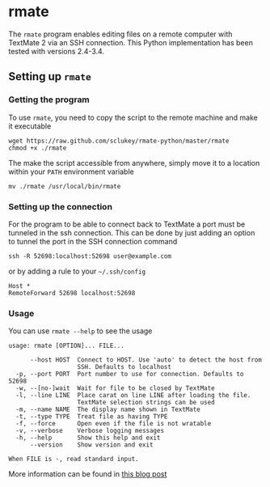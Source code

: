 # rmate

The `rmate` program enables editing files on a remote computer with TextMate 2 via an SSH connection. This Python implementation has been tested with versions 2.4-3.4.

## Setting up `rmate`

### Getting the program

To use `rmate`, you need to copy the script to the remote machine and make it executable

	wget https://raw.github.com/sclukey/rmate-python/master/rmate
	chmod +x ./rmate

The make the script accessible from anywhere, simply move it to a location within your `PATH` environment variable

	mv ./rmate /usr/local/bin/rmate

### Setting up the connection

For the program to be able to connect back to TextMate a port must be tunneled in the ssh connection. This can be done by just adding an option to tunnel the port in the SSH connection command

	ssh -R 52698:localhost:52698 user@example.com

or by adding a rule to your `~/.ssh/config`

	Host *
	RemoteForward 52698 localhost:52698

### Usage

You can use `rmate --help` to see the usage

	usage: rmate [OPTION]... FILE...
	
	      --host HOST  Connect to HOST. Use 'auto' to detect the host from
	                   SSH. Defaults to localhost
	  -p, --port PORT  Port number to use for connection. Defaults to 52698
	  -w, --[no-]wait  Wait for file to be closed by TextMate
	  -l, --line LINE  Place carat on line LINE after loading the file.
	                   TextMate selection strings can be used
	  -m, --name NAME  The display name shown in TextMate
	  -t, --type TYPE  Treat file as having TYPE
	  -f, --force      Open even if the file is not wratable
	  -v, --verbose    Verbose logging messages
	  -h, --help       Show this help and exit
	      --version    Show version and exit
	
	When FILE is -, read standard input.

More information can be found in [this blog post](http://blog.macromates.com/2011/mate-and-rmate/)
